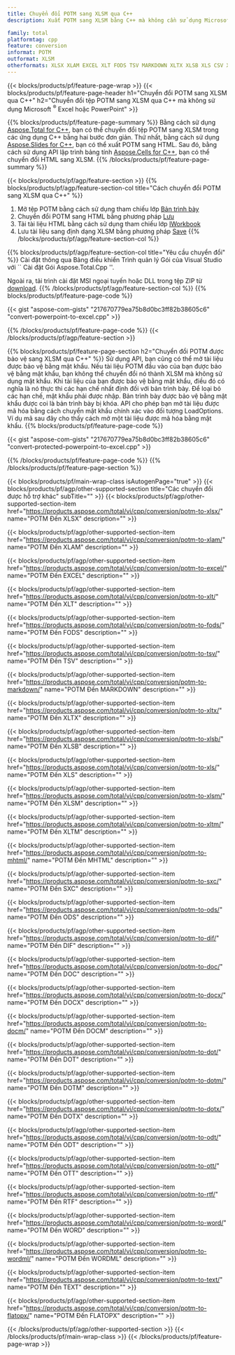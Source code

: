 ```yaml
---
title: Chuyển đổi POTM sang XLSM qua C++
description: Xuất POTM sang XLSM bằng C++ mà không cần sử dụng Microsoft Excel hoặc Powerpoint

family: total
platformtag: cpp
feature: conversion
informat: POTM
outformat: XLSM
otherformats: XLSX XLAM EXCEL XLT FODS TSV MARKDOWN XLTX XLSB XLS CSV XLTM MHTML SXC ODS DIF DOC DOCX DOCM DOT DOTM DOTX ODT OTT RTF WORD WORDML TEXT FLATOPX
---
```

{{< blocks/products/pf/feature-page-wrap >}}
{{< blocks/products/pf/feature-page-header h1="Chuyển đổi POTM sang XLSM qua C++" h2="Chuyển đổi tệp POTM sang XLSM qua C++ mà không sử dụng Microsoft <sup>&reg;</sup> Excel hoặc PowerPoint" >}}

{{% blocks/products/pf/feature-page-summary %}}
Bằng cách sử dụng [Aspose.Total for C++](https://products.aspose.com/total/cpp/), bạn có thể chuyển đổi tệp POTM sang XLSM trong các ứng dụng C++ bằng hai bước đơn giản. Thứ nhất, bằng cách sử dụng [Aspose.Slides for C++](https://products.aspose.com/slides/cpp/), bạn có thể xuất POTM sang HTML. Sau đó, bằng cách sử dụng API lập trình bảng tính [Aspose.Cells for C++](https://products.aspose.com/cells/cpp/), bạn có thể chuyển đổi HTML sang XLSM. 
{{% /blocks/products/pf/feature-page-summary  %}}

{{< blocks/products/pf/agp/feature-section >}}
{{% blocks/products/pf/agp/feature-section-col title="Cách chuyển đổi POTM sang XLSM qua C++" %}}
1. Mở tệp POTM bằng cách sử dụng tham chiếu lớp [Bản trình bày](https://reference.aspose.com/slides/cpp/class/aspose.slides.presentation)
2. Chuyển đổi POTM sang HTML bằng phương pháp [Lưu](https://reference.aspose.com/slides/cpp/class/aspose.slides.presentation#a06fe2a156063c8c3e5ada2713bb697ba)
3. Tải tài liệu HTML bằng cách sử dụng tham chiếu lớp [IWorkbook](https://reference.aspose.com/cells/cpp/class/aspose.cells.i_workbook)
4. Lưu tài liệu sang định dạng XLSM bằng phương pháp [Save](https://reference.aspose.com/cells/cpp/class/aspose.cells.i_workbook#a5dc7de23f7ceba76a05dc1d49f51502e)
{{% /blocks/products/pf/agp/feature-section-col %}}

{{% blocks/products/pf/agp/feature-section-col title="Yêu cầu chuyển đổi" %}}
Cài đặt thông qua Bảng điều khiển Trình quản lý Gói của Visual Studio với `` Cài đặt Gói Aspose.Total.Cpp ''.

Ngoài ra, tải trình cài đặt MSI ngoại tuyến hoặc DLL trong tệp ZIP từ [download](https://downloads.aspose.com/total/cpp).
{{% /blocks/products/pf/agp/feature-section-col %}}
{{% blocks/products/pf/feature-page-code %}}

{{< gist "aspose-com-gists" "217670779ea75b8d0bc3ff82b38605c6" "convert-powerpoint-to-excel.cpp" >}}



{{% /blocks/products/pf/feature-page-code %}}
{{< /blocks/products/pf/agp/feature-section >}}

{{% blocks/products/pf/feature-page-section  h2="Chuyển đổi POTM được bảo vệ sang XLSM qua C++" %}}
Sử dụng API, bạn cũng có thể mở tài liệu được bảo vệ bằng mật khẩu. Nếu tài liệu POTM đầu vào của bạn được bảo vệ bằng mật khẩu, bạn không thể chuyển đổi nó thành XLSM mà không sử dụng mật khẩu. Khi tài liệu của bạn được bảo vệ bằng mật khẩu, điều đó có nghĩa là nó thực thi các hạn chế nhất định đối với bản trình bày. Để loại bỏ các hạn chế, mật khẩu phải được nhập. Bản trình bày được bảo vệ bằng mật khẩu được coi là bản trình bày bị khóa. API cho phép bạn mở tài liệu được mã hóa bằng cách chuyển mật khẩu chính xác vào đối tượng LoadOptions. Ví dụ mã sau đây cho thấy cách mở một tài liệu được mã hóa bằng mật khẩu.
{{% blocks/products/pf/feature-page-code %}}

{{< gist "aspose-com-gists" "217670779ea75b8d0bc3ff82b38605c6" "convert-protected-powerpoint-to-excel.cpp" >}}

{{% /blocks/products/pf/feature-page-code  %}}
{{% /blocks/products/pf/feature-page-section %}}

{{< blocks/products/pf/main-wrap-class isAutogenPage="true" >}}
{{< blocks/products/pf/agp/other-supported-section title="Các chuyển đổi được hỗ trợ khác" subTitle="" >}}
{{< blocks/products/pf/agp/other-supported-section-item href="https://products.aspose.com/total/vi/cpp/conversion/potm-to-xlsx/" name="POTM Đến XLSX" description="" >}}

{{< blocks/products/pf/agp/other-supported-section-item href="https://products.aspose.com/total/vi/cpp/conversion/potm-to-xlam/" name="POTM Đến XLAM" description="" >}}

{{< blocks/products/pf/agp/other-supported-section-item href="https://products.aspose.com/total/vi/cpp/conversion/potm-to-excel/" name="POTM Đến EXCEL" description="" >}}

{{< blocks/products/pf/agp/other-supported-section-item href="https://products.aspose.com/total/vi/cpp/conversion/potm-to-xlt/" name="POTM Đến XLT" description="" >}}

{{< blocks/products/pf/agp/other-supported-section-item href="https://products.aspose.com/total/vi/cpp/conversion/potm-to-fods/" name="POTM Đến FODS" description="" >}}

{{< blocks/products/pf/agp/other-supported-section-item href="https://products.aspose.com/total/vi/cpp/conversion/potm-to-tsv/" name="POTM Đến TSV" description="" >}}

{{< blocks/products/pf/agp/other-supported-section-item href="https://products.aspose.com/total/vi/cpp/conversion/potm-to-markdown/" name="POTM Đến MARKDOWN" description="" >}}

{{< blocks/products/pf/agp/other-supported-section-item href="https://products.aspose.com/total/vi/cpp/conversion/potm-to-xltx/" name="POTM Đến XLTX" description="" >}}

{{< blocks/products/pf/agp/other-supported-section-item href="https://products.aspose.com/total/vi/cpp/conversion/potm-to-xlsb/" name="POTM Đến XLSB" description="" >}}

{{< blocks/products/pf/agp/other-supported-section-item href="https://products.aspose.com/total/vi/cpp/conversion/potm-to-xls/" name="POTM Đến XLS" description="" >}}

{{< blocks/products/pf/agp/other-supported-section-item href="https://products.aspose.com/total/vi/cpp/conversion/potm-to-xlsm/" name="POTM Đến XLSM" description="" >}}

{{< blocks/products/pf/agp/other-supported-section-item href="https://products.aspose.com/total/vi/cpp/conversion/potm-to-xltm/" name="POTM Đến XLTM" description="" >}}

{{< blocks/products/pf/agp/other-supported-section-item href="https://products.aspose.com/total/vi/cpp/conversion/potm-to-mhtml/" name="POTM Đến MHTML" description="" >}}

{{< blocks/products/pf/agp/other-supported-section-item href="https://products.aspose.com/total/vi/cpp/conversion/potm-to-sxc/" name="POTM Đến SXC" description="" >}}

{{< blocks/products/pf/agp/other-supported-section-item href="https://products.aspose.com/total/vi/cpp/conversion/potm-to-ods/" name="POTM Đến ODS" description="" >}}

{{< blocks/products/pf/agp/other-supported-section-item href="https://products.aspose.com/total/vi/cpp/conversion/potm-to-dif/" name="POTM Đến DIF" description="" >}}

{{< blocks/products/pf/agp/other-supported-section-item href="https://products.aspose.com/total/vi/cpp/conversion/potm-to-doc/" name="POTM Đến DOC" description="" >}}

{{< blocks/products/pf/agp/other-supported-section-item href="https://products.aspose.com/total/vi/cpp/conversion/potm-to-docx/" name="POTM Đến DOCX" description="" >}}

{{< blocks/products/pf/agp/other-supported-section-item href="https://products.aspose.com/total/vi/cpp/conversion/potm-to-docm/" name="POTM Đến DOCM" description="" >}}

{{< blocks/products/pf/agp/other-supported-section-item href="https://products.aspose.com/total/vi/cpp/conversion/potm-to-dot/" name="POTM Đến DOT" description="" >}}

{{< blocks/products/pf/agp/other-supported-section-item href="https://products.aspose.com/total/vi/cpp/conversion/potm-to-dotm/" name="POTM Đến DOTM" description="" >}}

{{< blocks/products/pf/agp/other-supported-section-item href="https://products.aspose.com/total/vi/cpp/conversion/potm-to-dotx/" name="POTM Đến DOTX" description="" >}}

{{< blocks/products/pf/agp/other-supported-section-item href="https://products.aspose.com/total/vi/cpp/conversion/potm-to-odt/" name="POTM Đến ODT" description="" >}}

{{< blocks/products/pf/agp/other-supported-section-item href="https://products.aspose.com/total/vi/cpp/conversion/potm-to-ott/" name="POTM Đến OTT" description="" >}}

{{< blocks/products/pf/agp/other-supported-section-item href="https://products.aspose.com/total/vi/cpp/conversion/potm-to-rtf/" name="POTM Đến RTF" description="" >}}

{{< blocks/products/pf/agp/other-supported-section-item href="https://products.aspose.com/total/vi/cpp/conversion/potm-to-word/" name="POTM Đến WORD" description="" >}}

{{< blocks/products/pf/agp/other-supported-section-item href="https://products.aspose.com/total/vi/cpp/conversion/potm-to-wordml/" name="POTM Đến WORDML" description="" >}}

{{< blocks/products/pf/agp/other-supported-section-item href="https://products.aspose.com/total/vi/cpp/conversion/potm-to-text/" name="POTM Đến TEXT" description="" >}}

{{< blocks/products/pf/agp/other-supported-section-item href="https://products.aspose.com/total/vi/cpp/conversion/potm-to-flatopx/" name="POTM Đến FLATOPX" description="" >}}


{{< /blocks/products/pf/agp/other-supported-section >}}
{{< /blocks/products/pf/main-wrap-class >}}
{{< /blocks/products/pf/feature-page-wrap >}}